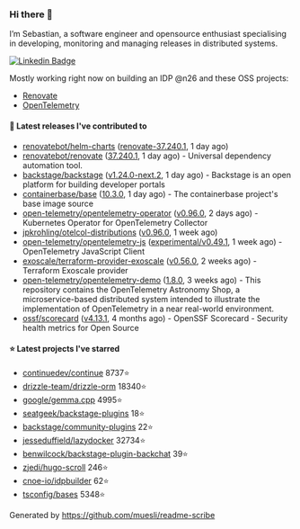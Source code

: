 ### Hi there 👋

I’m Sebastian, a software engineer and opensource enthusiast specialising in developing, monitoring and managing releases in distributed systems.    

[![Linkedin Badge](https://img.shields.io/badge/-LinkedIn-blue?style=flat&logo=Linkedin&logoColor=white&link=https://www.linkedin.com/in/sebastian-poxhofer/)](https://www.linkedin.com/in/sebastian-poxhofer/)

Mostly working right now on building an IDP @n26 and these OSS projects:
- [Renovate](https://github.com/renovatebot/renovate)
- [OpenTelemetry](https://github.com/open-telemetry)



#### 🚀 Latest releases I've contributed to

- [renovatebot/helm-charts](https://github.com/renovatebot/helm-charts) ([renovate-37.240.1](https://github.com/renovatebot/helm-charts/releases/tag/renovate-37.240.1), 1 day ago)
- [renovatebot/renovate](https://github.com/renovatebot/renovate) ([37.240.1](https://github.com/renovatebot/renovate/releases/tag/37.240.1), 1 day ago) - Universal dependency automation tool.
- [backstage/backstage](https://github.com/backstage/backstage) ([v1.24.0-next.2](https://github.com/backstage/backstage/releases/tag/v1.24.0-next.2), 1 day ago) - Backstage is an open platform for building developer portals
- [containerbase/base](https://github.com/containerbase/base) ([10.3.0](https://github.com/containerbase/base/releases/tag/10.3.0), 1 day ago) - The containerbase project&#39;s base image source
- [open-telemetry/opentelemetry-operator](https://github.com/open-telemetry/opentelemetry-operator) ([v0.96.0](https://github.com/open-telemetry/opentelemetry-operator/releases/tag/v0.96.0), 2 days ago) - Kubernetes Operator for OpenTelemetry Collector
- [jpkrohling/otelcol-distributions](https://github.com/jpkrohling/otelcol-distributions) ([v0.96.0](https://github.com/jpkrohling/otelcol-distributions/releases/tag/v0.96.0), 1 week ago)
- [open-telemetry/opentelemetry-js](https://github.com/open-telemetry/opentelemetry-js) ([experimental/v0.49.1](https://github.com/open-telemetry/opentelemetry-js/releases/tag/experimental/v0.49.1), 1 week ago) - OpenTelemetry JavaScript Client
- [exoscale/terraform-provider-exoscale](https://github.com/exoscale/terraform-provider-exoscale) ([v0.56.0](https://github.com/exoscale/terraform-provider-exoscale/releases/tag/v0.56.0), 2 weeks ago) - Terraform Exoscale provider
- [open-telemetry/opentelemetry-demo](https://github.com/open-telemetry/opentelemetry-demo) ([1.8.0](https://github.com/open-telemetry/opentelemetry-demo/releases/tag/1.8.0), 3 weeks ago) - This repository contains the OpenTelemetry Astronomy Shop, a microservice-based distributed system intended to illustrate the implementation of OpenTelemetry in a near real-world environment.
- [ossf/scorecard](https://github.com/ossf/scorecard) ([v4.13.1](https://github.com/ossf/scorecard/releases/tag/v4.13.1), 4 months ago) - OpenSSF Scorecard - Security health metrics for Open Source

#### ⭐ Latest projects I've starred

- [continuedev/continue](https://github.com/continuedev/continue) 8737⭐
- [drizzle-team/drizzle-orm](https://github.com/drizzle-team/drizzle-orm) 18340⭐
- [google/gemma.cpp](https://github.com/google/gemma.cpp) 4995⭐
- [seatgeek/backstage-plugins](https://github.com/seatgeek/backstage-plugins) 18⭐
- [backstage/community-plugins](https://github.com/backstage/community-plugins) 22⭐
- [jesseduffield/lazydocker](https://github.com/jesseduffield/lazydocker) 32734⭐
- [benwilcock/backstage-plugin-backchat](https://github.com/benwilcock/backstage-plugin-backchat) 39⭐
- [zjedi/hugo-scroll](https://github.com/zjedi/hugo-scroll) 246⭐
- [cnoe-io/idpbuilder](https://github.com/cnoe-io/idpbuilder) 62⭐
- [tsconfig/bases](https://github.com/tsconfig/bases) 5348⭐



Generated by https://github.com/muesli/readme-scribe
